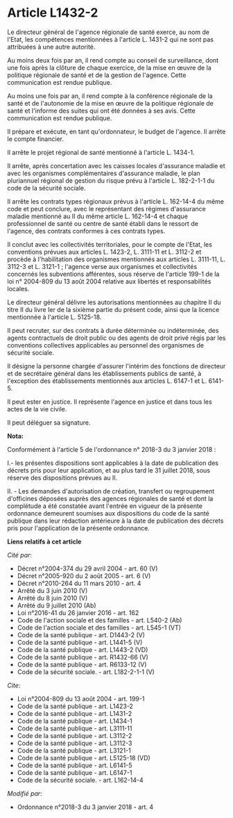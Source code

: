 # Article L1432-2

Le directeur général de l'agence régionale de santé exerce, au nom de l'Etat, les compétences mentionnées à l'article L.
1431-2 qui ne sont pas attribuées à une autre autorité. 

Au moins deux fois par an, il rend compte au conseil de surveillance, dont une fois après la clôture de chaque exercice, de
la mise en œuvre de la politique régionale de santé et de la gestion de l'agence. Cette communication est rendue publique. 

Au moins une fois par an, il rend compte à la conférence régionale de la santé et de l'autonomie de la mise en œuvre de la
politique régionale de santé et l'informe des suites qui ont été données à ses avis. Cette communication est rendue
publique. 

Il prépare et exécute, en tant qu'ordonnateur, le budget de l'agence. Il arrête le compte financier. 

Il arrête le projet régional de santé mentionné à l'article L. 1434-1. 

Il arrête, après concertation avec les caisses locales d'assurance maladie et avec les organismes complémentaires d'assurance
maladie, le plan pluriannuel régional de gestion du risque prévu à l'article L. 182-2-1-1 du code de la sécurité sociale. 

Il arrête les contrats types régionaux prévus à l'article L. 162-14-4 du même code et peut conclure, avec le représentant des
régimes d'assurance maladie mentionné au II du même article L. 162-14-4 et chaque professionnel de santé ou centre de santé
établi dans le ressort de l'agence, des contrats conformes à ces contrats types. 

Il conclut avec les collectivités territoriales, pour le compte de l'Etat, les conventions prévues aux articles L. 1423-2, L.
3111-11 et L. 3112-2 et procède à l'habilitation des organismes mentionnés aux articles L. 3111-11, L. 3112-3 et L. 3121-1 ;
l'agence verse aux organismes et collectivités concernés les subventions afférentes, sous réserve de l'article 199-1 de la
loi n° 2004-809 du 13 août 2004 relative aux libertés et responsabilités locales. 

Le directeur général délivre les autorisations mentionnées au chapitre II du titre II du livre Ier de la sixième partie du
présent code, ainsi que la licence mentionnée à l'article L. 5125-18. 

Il peut recruter, sur des contrats à durée déterminée ou indéterminée, des agents contractuels de droit public ou des agents
de droit privé régis par les conventions collectives applicables au personnel des organismes de sécurité sociale. 

Il désigne la personne chargée d'assurer l'intérim des fonctions de directeur et de secrétaire général dans les
établissements publics de santé, à l'exception des établissements mentionnés aux articles L. 6147-1 et L. 6141-5. 

Il peut ester en justice. Il représente l'agence en justice et dans tous les actes de la vie civile. 

Il peut déléguer sa signature.

**Nota:**

Conformément à l'article 5 de l'ordonnance n° 2018-3 du 3 janvier 2018 :

I.- les présentes dispositions sont applicables à la date de publication des décrets pris pour leur application, et au plus
tard le 31 juillet 2018, sous réserve des dispositions prévues au II.

II. - Les demandes d'autorisation de création, transfert ou regroupement d'officines déposées auprès des agences régionales
de santé et dont la complétude a été constatée avant l'entrée en vigueur de la présente ordonnance demeurent soumises aux
dispositions du code de la santé publique dans leur rédaction antérieure à la date de publication des décrets pris pour
l'application de la présente ordonnance.

**Liens relatifs à cet article**

_Cité par_:

  - Décret n°2004-374 du 29 avril 2004 - art. 60 (V)
  - Décret n°2005-920 du 2 août 2005 - art. 6 (V)
  - Décret n°2010-264 du 11 mars 2010 - art. 4
  - Arrêté du 3 juin 2010 (V)
  - Arrêté du 8 juin 2010 (V)
  - Arrêté du 9 juillet 2010 (Ab)
  - Loi n°2016-41 du 26 janvier 2016 - art. 162
  - Code de l'action sociale et des familles - art. L540-2 (Ab)
  - Code de l'action sociale et des familles - art. L545-1 (VT)
  - Code de la santé publique - art. D1443-2 (V)
  - Code de la santé publique - art. L1441-5 (V)
  - Code de la santé publique - art. L1443-2 (VD)
  - Code de la santé publique - art. R1432-66 (V)
  - Code de la santé publique - art. R6133-12 (V)
  - Code de la sécurité sociale. - art. L182-2-1-1 (V)

_Cite_:

  - Loi n°2004-809 du 13 août 2004 - art. 199-1
  - Code de la santé publique - art. L1423-2
  - Code de la santé publique - art. L1431-2
  - Code de la santé publique - art. L1434-1
  - Code de la santé publique - art. L3111-11
  - Code de la santé publique - art. L3112-2
  - Code de la santé publique - art. L3112-3
  - Code de la santé publique - art. L3121-1
  - Code de la santé publique - art. L5125-18 (VD)
  - Code de la santé publique - art. L6141-5
  - Code de la santé publique - art. L6147-1
  - Code de la sécurité sociale. - art. L162-14-4

_Modifié par_:

  - Ordonnance n°2018-3 du 3 janvier 2018 - art. 4
